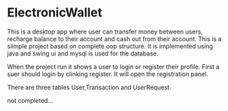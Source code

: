 # ElectronicWallet 
This is a desktop app where user can transfer money between users, recharge balance to their account and cash out from their account. This is a siimple project based on complete oop
structure. It is implemented using java and swing ui and mysql is used for the database. 

When the project run it shows a user to login or register their profile. First a suer should login by clinking register. It will open the registration panel. 

There are three tables User,Transaction and UserRequest.

not completed...
